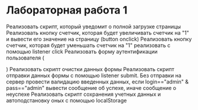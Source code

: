 # Лабораторная работа 1

Реализовать скрипт, который уведомит о полной загрузке страницы
Реализовать кнопку счетчик, которая будет увеличивать счетчик на "1" и вывести его значение на страницу (button onclick)
Реализовать кнопку счетчик, которая будет уменьшать счетчик на "1" реализовать с помощью listener click
Реализовать форму аутентификации пользователя (<form>)
Реализовать скрипт очистки данных формы
Реализовать скрипт отправки данных формы с помощью listener submit.
Без отправки на сервер провести валидацию введенных данных, если login=="admin" & pass=="admin" вывести сообщение об успехе, иначе сообщение о неуспехе
Реализовать скрипт сохранения учетных данных и автоподстановку оных с помощью localStorage


